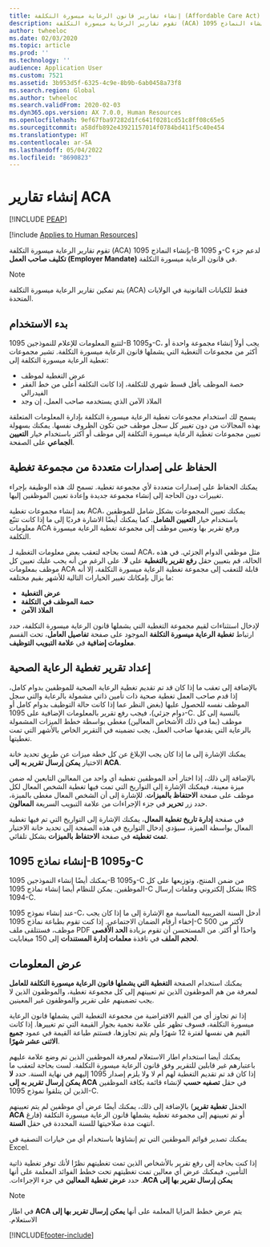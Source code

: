 ```yaml
---
title: إنشاء تقارير قانون الرعاية ميسورة التكلفة (Affordable Care Act)
description: تقوم تقارير الرعاية ميسورة التكلفة (ACA) بإنشاء النماذج 1095-B و 1095-C لدعم جزء **تكليف صاحب العمل (Employer Mandate)** في قانون الرعاية ميسورة التكلفة.
author: twheeloc
ms.date: 02/03/2020
ms.topic: article
ms.prod: ''
ms.technology: ''
audience: Application User
ms.custom: 7521
ms.assetid: 3b953d5f-6325-4c9e-8b9b-6ab0458a73f8
ms.search.region: Global
ms.author: twheeloc
ms.search.validFrom: 2020-02-03
ms.dyn365.ops.version: AX 7.0.0, Human Resources
ms.openlocfilehash: 9ef67fba97282d1fc641f0281cd51c8ff08c65e5
ms.sourcegitcommit: a58dfb892e43921157014f0784bd411f5c40e454
ms.translationtype: HT
ms.contentlocale: ar-SA
ms.lasthandoff: 05/04/2022
ms.locfileid: "8690823"
---
```

# <a name="generate-aca-reports"></a>إنشاء تقارير ACA


[!INCLUDE [PEAP](../includes/peap-1.md)]

[!include [Applies to Human Resources](../includes/applies-to-hr.md)]

تقوم تقارير الرعاية ميسورة التكلفة (ACA) بإنشاء النماذج 1095-B و 1095-C لدعم جزء **تكليف صاحب العمل (Employer Mandate)** في قانون الرعاية ميسورة التكلفة.

> [!NOTE]
> يتم تمكين تقارير الرعاية ميسورة التكلفة (ACA) فقط للكيانات القانونية في الولايات المتحدة.

## <a name="getting-started"></a>بدء الاستخدام

لتتبع المعلومات للإعلام للنموذجين 1095-B و1095-C، يجب أولاً إنشاء مجموعة واحدة أو أكثر من مجموعات التغطية التي يشملها قانون الرعاية ميسورة التكلفة. تشير مجموعات تغطية الرعاية ميسورة التكلفة إلى:

- عرض التغطية لموظف
- حصة الموظف بأقل قسط شهري للتكلفة، إذا كانت التكلفة أعلى من خط الفقر الفيدرالي
- الملاذ الآمن الذي يستخدمه صاحب العمل، إن وجد

يسمح لك استخدام مجموعات تغطية الرعاية ميسورة التكلفة بإدارة المعلومات المتعلقة بهذه المجالات من دون تغيير كل سجل موظف حين تكون الظروف نفسها. يمكنك بسهولة تعيين مجموعات تغطية الرعاية ميسورة التكلفة‬ إلى موظف أو أكثر باستخدام خيار **التعيين الجماعي‬** على الصفحة.

## <a name="maintaining-multiple-versions-of-a-coverage-group"></a>الحفاظ على إصدارات متعددة من مجموعة تغطية

يمكنك الحفاظ على إصدارات متعددة لأي مجموعة تغطية. تسمح لك هذه الوظيفة بإجراء تغييرات دون الحاجة إلى إنشاء مجموعة جديدة وإعادة تعيين الموظفين إليها. 

بعد إنشاء مجموعات تغطية ACA، يمكنك تعيين المجموعات بشكل شامل للموظفين باستخدام خيار **التعيين الشامل**. كما يمكنك أيضًا الاشارة فرديًا إلى ما إذا كانت تتبّع معلومات ACA ورفع تقرير بها وتعيين موظف إلى مجموعة تغطية الرعاية ميسورة التكلفة.

لست بحاجه لتعقب بعض معلومات التغطية لـ ACA، مثل موظفي الدوام الجزئي. في هذه الحالة، قم بتعيين حقل **رفع تقرير بالتغطية** على **لا**. على الرغم من أنه يجب عليك تعيين كل موظف بمعلومات ACA قابلة للتعقب إلى مجموعة تغطية الرعاية ميسورة التكلفة، إلا أنه ما يزال بإمكانك تغيير الخيارات التالية للأشهر بقيم مختلفه:

- **عرض التغطية**
- **حصة الموظف في التكلفة**
- **الملاذ الآمن**

لإدخال استثناءات لقيم مجموعة التغطية التي يشملها قانون الرعاية ميسورة التكلفة‬، حدد ارتباط **تغطية الرعاية ميسورة التكلفة** الموجود على صفحة **تفاصيل العامل**، تحت القسم **معلومات إضافية** في **علامة التبويب التوظيف**.

## <a name="reporting-health-care-coverage"></a>إعداد تقرير تغطية الرعاية الصحية

بالإضافة إلى تعقب ما إذا كان قد تم تقديم تغطية الرعاية الصحية للموظفين بدوام كامل، إذا قدم صاحب العمل تغطية صحية ذات تأمين ذاتي مشمولة بالرعاية والتي سجل الموظف نفسه للحصول عليها (بغض النظر عما إذا كانت حالة التوظيف بدوام كامل أو دوام جزئي)، فيجب رفع تقرير بالمعلومات الإضافية على 1095-C. بالنسبة إلى كل موظف (بما في ذلك الأشخاص المعالين) مغطى بواسطة خطط الميزات المشمولة بالرعاية التي يقدمها صاحب العمل، يجب تضمينه في التقرير الخاص بالأشهر التي تمت تغطيتها. 

يمكنك الإشارة إلى ما إذا كان يجب الإبلاغ عن كل خطة ميزات عن طريق تحديد خانة الاختيار **يمكن إرسال تقرير به إلى ACA‬**.

بالإضافة إلى ذلك، إذا اختار أحد الموظفين تغطية أي واحد من المعالين التابعين له ضمن ميزة معينة، فيمكنك الإشارة إلى التواريخ التي تمت فيها تغطية الشخص المعال لكل موظف على صفحة **الاحتفاظ بالميزات‬**. للإشارة إلى أن الشخص المعال مغطى بالميزة، حدد زر **تحرير** في جزء الإجراءات من علامة التبويب السريعة **المعالون**.

في صفحة **إدارة تاريخ تغطية المعال‬**، يمكنك الإشارة إلى التواريخ التي تم فيها تغطية المعال بواسطة الميزة. سيؤدي إدخال التواريخ في هذه الصفحة إلى تحديد خانة الاختيار **‏‫تمت تغطيته‬** في صفحة **الاحتفاظ بالميزات** بشكل تلقائي.

## <a name="generate-1095-b-and-1095-c-forms"></a>إنشاء نماذج 1095-B و1095-C

يمكنك أيضًا إنشاء النموذجين 1095-B و1095-C من ضمن المنتج، وتوزيعها على كل الموظفين. يمكن للنظام أيضا إنشاء نماذج 1095-C بشكل إلكتروني وملفات إرسال IRS 1094-C.  

عند إنشاء نموذج 1095-C، أدخل السنة الضريبية‬ المناسبة مع الإشارة إلى ما إذا كان يجب إخفاء أرقام الضمان الاجتماعي. إذا كنت تقوم بطباعة نماذج 1095-C لأكثر من 500 موظف، فستتلقى ملف PDF واحدًا أو أكثر. من المستحسن أن تقوم بزيادة **الحد الأقصى لحجم الملف** في نافذة **معلمات إدارة المستندات** إلى 150 ميغابايت.

## <a name="viewing-information"></a>عرض المعلومات

يمكنك استخدام الصفحة **التغطية التي يشملها قانون الرعاية ميسورة التكلفة للعامل‬** لمعرفة من هم الموظفون الذين تم تعيينهم إلى كل مجموعة تغطية، والموظفون الذين لا يجب تضمينهم على تقرير والموظفون غير المعينين.

إذا تم تجاوز أي من القيم الافتراضية من مجموعة التغطية التي يشملها قانون الرعاية ميسورة التكلفة‬، فسوف تظهر على علامة نجمية بجوار القيمة التي تم تغييرها. إذا كانت القيم هي نفسها لفترة 12 شهرًا ولم يتم تجاوزها، فستتم طباعة القيمة في عمود **جميع الاثنى عشر شهرًا‬**.

يمكنك أيضا استخدام اطار الاستعلام لمعرفة الموظفين الذين تم وضع علامة عليهم باعتبارهم غير قابلين للتقرير وفق قانون الرعاية ميسورة التكلفة. لست بحاجة لتعقب ما إذا كان قد تم تقديم التغطية لهم أم لا ولا يلزم إصدار 1095 إليهم في نهاية السنة. حدد **لا يمكن إرسال تقرير به إلى ACA** في حقل **تصفيه حسب** لإنشاء قائمة بكافة الموظفين الذين لن يتلقوا نموذج 1095-C.

بالإضافة إلى ذلك، يمكنك أيضًا عرض أي موظفين لم يتم تعيينهم (الحقل **تغطية تقرير ACA** فارغ) أو تم تعيينهم إلى مجموعة تغطية يشملها قانون الرعاية ميسورة التكلفة‬ انتهت مدة صلاحيتها للسنة المحددة في حقل **السنة**.

يمكنك تصدير قوائم الموظفين التي تم إنشاؤها باستخدام أي من خيارات التصفية في Excel.

إذا كنت بحاجة إلى رفع تقرير بالأشخاص الذين تمت تغطيتهم نظرًا لأنك توفر تغطية ذاتية التأمين، فيمكنك عرض أي معالين تمت تغطيتهم تحت خطط الفوائد المعلمة على أنها **‬‏‫يمكن إرسال تقرير بها إلى ACA**. حدد **عرض تغطية المعالين** في جزء الإجراءات.

> [!NOTE]
> يتم عرض خطط المزايا المعلمة على أنها **‬‏‫يمكن إرسال تقرير بها إلى ACA** في اطار الاستعلام.


[!INCLUDE[footer-include](../includes/footer-banner.md)]
